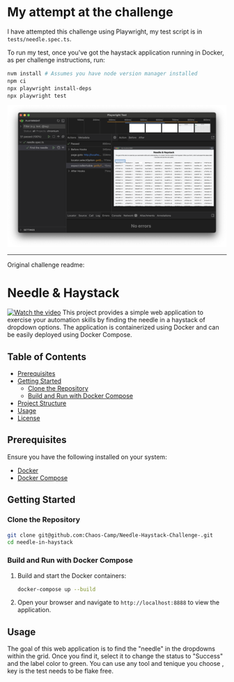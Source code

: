 # My attempt at the challenge

I have attempted this challenge using Playwright, my test script is in `tests/needle.spec.ts`.

To run my test, once you've got the haystack application running in Docker, as per challenge instructions, run:

```bash
nvm install # Assumes you have node version manager installed
npm ci
npx playwright install-deps
npx playwright test
```

![Successful run in Playwright](./success_screenshot.png)

-----

Original challenge readme:

# Needle & Haystack

[![Watch the video](https://img.youtube.com/vi/hOF3COhAol4/maxresdefault.jpg)](https://www.youtube.com/watch?v=hOF3COhAol4)
This project provides a simple web application to exercise your automation skills by finding the needle in a haystack of dropdown options. The application is containerized using Docker and can be easily deployed using Docker Compose.

## Table of Contents

- [Prerequisites](#prerequisites)
- [Getting Started](#getting-started)
  - [Clone the Repository](#clone-the-repository)
  - [Build and Run with Docker Compose](#build-and-run-with-docker-compose)
- [Project Structure](#project-structure)
- [Usage](#usage)
- [License](#license)

## Prerequisites

Ensure you have the following installed on your system:

- [Docker](https://www.docker.com/get-started)
- [Docker Compose](https://docs.docker.com/compose/install/)

## Getting Started

### Clone the Repository

```sh
git clone git@github.com:Chaos-Camp/Needle-Haystack-Challenge-.git
cd needle-in-haystack
```

### Build and Run with Docker Compose

1. Build and start the Docker containers:

    ```sh
    docker-compose up --build
    ```

2. Open your browser and navigate to `http://localhost:8888` to view the application.


## Usage

The goal of this web application is to find the "needle" in the dropdowns within the grid. Once you find it, select it to change the status to "Success" and the label color to green. You can use any tool and tenique you choose , key is the test needs to be flake free.

